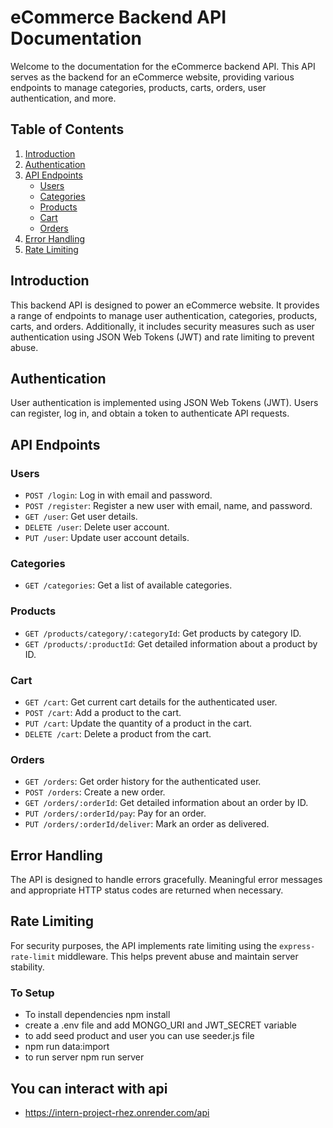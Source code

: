 eCommerce Backend API Documentation
===================================

Welcome to the documentation for the eCommerce backend API. This API serves as the backend for an eCommerce website, providing various endpoints to manage categories, products, carts, orders, user authentication, and more.


Table of Contents
-----------------

1.  [Introduction](#introduction)
2.  [Authentication](#authentication)
3.  [API Endpoints](#api-endpoints)
    *   [Users](#users)
    *   [Categories](#categories)
    *   [Products](#products)
    *   [Cart](#cart)
    *   [Orders](#orders)
4.  [Error Handling](#error-handling)
5.  [Rate Limiting](#rate-limiting)


Introduction
------------

This backend API is designed to power an eCommerce website. It provides a range of endpoints to manage user authentication, categories, products, carts, and orders. Additionally, it includes security measures such as user authentication using JSON Web Tokens (JWT) and rate limiting to prevent abuse.

Authentication
--------------

User authentication is implemented using JSON Web Tokens (JWT). Users can register, log in, and obtain a token to authenticate API requests.

API Endpoints
-------------

### Users

*   `POST /login`: Log in with email and password.
*   `POST /register`: Register a new user with email, name, and password.
*   `GET /user`: Get user details.
*   `DELETE /user`: Delete user account.
*   `PUT /user`: Update user account details.

### Categories

*   `GET /categories`: Get a list of available categories.

### Products

*   `GET /products/category/:categoryId`: Get products by category ID.
*   `GET /products/:productId`: Get detailed information about a product by ID.

### Cart

*   `GET /cart`: Get current cart details for the authenticated user.
*   `POST /cart`: Add a product to the cart.
*   `PUT /cart`: Update the quantity of a product in the cart.
*   `DELETE /cart`: Delete a product from the cart.

### Orders

*   `GET /orders`: Get order history for the authenticated user.
*   `POST /orders`: Create a new order.
*   `GET /orders/:orderId`: Get detailed information about an order by ID.
*   `PUT /orders/:orderId/pay`: Pay for an order.
*   `PUT /orders/:orderId/deliver`: Mark an order as delivered.

Error Handling
--------------

The API is designed to handle errors gracefully. Meaningful error messages and appropriate HTTP status codes are returned when necessary.

Rate Limiting
-------------

For security purposes, the API implements rate limiting using the `express-rate-limit` middleware. This helps prevent abuse and maintain server stability.


### To Setup
* To install dependencies npm install
* create a .env file and add MONGO_URI and JWT_SECRET variable
* to add seed product and user you can use seeder.js file
* npm run data:import
* to run server npm run server

## You can interact with api
* https://intern-project-rhez.onrender.com/api